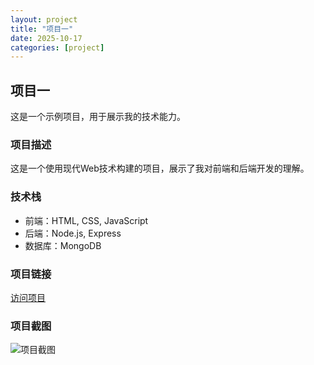 ```yaml
---
layout: project
title: "项目一"
date: 2025-10-17
categories: [project]
---
```


## 项目一

这是一个示例项目，用于展示我的技术能力。

### 项目描述
这是一个使用现代Web技术构建的项目，展示了我对前端和后端开发的理解。

### 技术栈
- 前端：HTML, CSS, JavaScript
- 后端：Node.js, Express
- 数据库：MongoDB

### 项目链接
[访问项目](#)

### 项目截图
![项目截图](/images/project1-screenshot.png)
